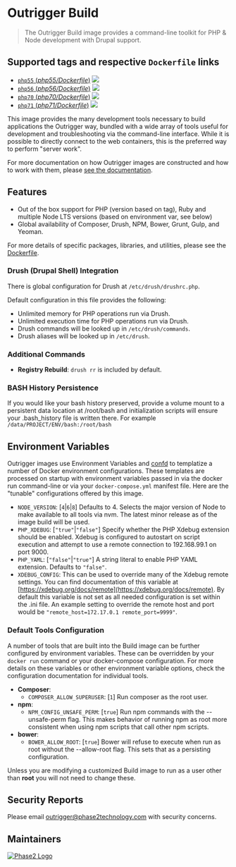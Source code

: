 # Outrigger Build

> The Outrigger Build image provides a command-line toolkit for PHP & Node development with Drupal support.

## Supported tags and respective `Dockerfile` links

- [`php55` (*php55/Dockerfile*)](https://github.com/phase2/docker-build/blob/master/php55/Dockerfile) [![](https://images.microbadger.com/badges/image/outrigger/build:php55.svg)](https://microbadger.com/images/outrigger/build:php55 "Get your own image badge on microbadger.com")
- [`php56` (*php56/Dockerfile*)](https://github.com/phase2/docker-build/blob/master/php56/Dockerfile) [![](https://images.microbadger.com/badges/image/outrigger/build:php56.svg)](https://microbadger.com/images/outrigger/build:php56 "Get your own image badge on microbadger.com")
- [`php70` (*php70/Dockerfile*)](https://github.com/phase2/docker-build/blob/master/php70/Dockerfile) [![](https://images.microbadger.com/badges/image/outrigger/build:php70.svg)](https://microbadger.com/images/outrigger/build:php70 "Get your own image badge on microbadger.com")
- [`php71` (*php71/Dockerfile*)](https://github.com/phase2/docker-build/blob/master/php71/Dockerfile) [![](https://images.microbadger.com/badges/image/outrigger/build:php71.svg)](https://microbadger.com/images/outrigger/build:php71 "Get your own image badge on microbadger.com")

This image provides the many development tools necessary to build applications
the Outrigger way, bundled with a wide array of tools useful for development and
troubleshooting via the command-line interface. While it is possible to directly
connect to the web containers, this is the preferred way to perform "server work".

For more documentation on how Outrigger images are constructed and how to work
with them, please [see the documentation](http://docs.outrigger.sh).

## Features

* Out of the box support for PHP (version based on tag), Ruby and multiple Node LTS versions (based on environment var, see below)
* Global availability of Composer, Drush, NPM, Bower, Grunt, Gulp, and Yeoman.

For more details of specific packages, libraries, and utilities, please see the
[Dockerfile](https://github.com/phase2/docker-build/blob/master/php71/Dockerfile).

### Drush (Drupal Shell) Integration

There is global configuration for Drush at `/etc/drush/drushrc.php`.

Default configuration in this file provides the following:

* Unlimited memory for PHP operations run via Drush.
* Unlimited execution time for PHP operations run via Drush.
* Drush commands will be looked up in `/etc/drush/commands`.
* Drush aliases will be looked up in `/etc/drush`.

### Additional Commands

* **Registry Rebuild**: `drush rr` is included by default.

### BASH History Persistence

If you would like your bash history preserved, provide a volume mount to a persistent
data location at /root/bash and initialization scripts will ensure your .bash\_history
file is written there. For example `/data/PROJECT/ENV/bash:/root/bash`

## Environment Variables

Outrigger images use Environment Variables and [confd](https://github.com/kelseyhightower/confd) to templatize a number
of Docker environment configurations. These templates are processed on startup with environment variables passed in
via the docker run command-line or via your `docker-compose.yml` manifest file. Here are the "tunable" configurations
offered by this image.

* `NODE_VERSION`: [`4`|`6`|`8`] Defaults to 4. Selects the major version of Node
  to make available to all tools via nvm. The latest minor release as of the image build will be used.
* `PHP_XDEBUG`: [`"true"`|`"false"`] Specify whether the PHP Xdebug extension should be enabled. Xdebug is configured to autostart on script execution and attempt to use a remote connection to 192.168.99.1 on port 9000.
* `PHP_YAML`: [`"false"`|`"true"`] A string literal to enable PHP YAML extension.
  Defaults to `"false"`.
* `XDEBUG_CONFIG`: This can be used to override many of the Xdebug remote settings. You can find documentation of this variable at [https://xdebug.org/docs/remote](https://xdebug.org/docs/remote). By default this variable is not set as all needed configuration is set within the .ini file. An example setting to override the remote host and port would be `"remote_host=172.17.0.1 remote_port=9999"`.

### Default Tools Configuration

A number of tools that are built into the Build image can be further configured by environment variables. These can be overridden
by your `docker run` command or your docker-compose configuration. For more details on these variables or other environment variable
options, check the configuration documentation for individual tools.

* **Composer**:
    * `COMPOSER_ALLOW_SUPERUSER`: [`1`] Run composer as the root user.
* **npm**:
    * `NPM_CONFIG_UNSAFE_PERM`: [`true`] Run npm commands with the --unsafe-perm flag. This makes behavior of running npm as root more consistent when using npm scripts that call other npm scripts.
* **bower**:
    * `BOWER_ALLOW_ROOT`: [`true`] Bower will refuse to execute when run as root without the --allow-root flag. This sets that as a persisting configuration.

Unless you are modifying a customized Build image to run as a user other than **root** you will not need to change these.

## Security Reports

Please email outrigger@phase2technology.com with security concerns.

## Maintainers

[![Phase2 Logo](https://s3.amazonaws.com/phase2.public/logos/phase2-logo.png)](https://www.phase2technology.com)
